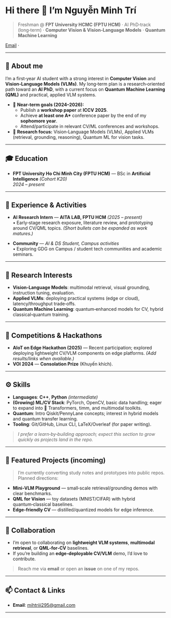# Hi there 👋 I’m **Nguyễn Minh Trí**

> Freshman @ **FPT University HCMC (FPTU HCM)** · AI PhD‑track (long‑term) · **Computer Vision & Vision‑Language Models** · **Quantum Machine Learning**

[Email](mailto:mihtriii295@gmail.com) · <!-- Add later: [Website](#) · [Google Scholar](#) · [ORCID](#) · [LinkedIn](#) · [X/Twitter](#) -->

---

## 🌟 About me
I’m a first‑year AI student with a strong interest in **Computer Vision** and **Vision‑Language Models (VLMs)**. My long‑term plan is a research‑oriented path toward an **AI PhD**, with a current focus on **Quantum Machine Learning (QML)** and practical, applied VLM systems.

- 🎯 **Near‑term goals (2024–2026):**
  - Publish a **workshop paper** at **ICCV 2025**.
  - Achieve **at least one A\*** conference paper by the end of my **sophomore year**.
  - Attend/participate in relevant CV/ML conferences and workshops.
- 🧭 **Research focus:** Vision‑Language Models (VLMs), Applied VLMs (retrieval, grounding, reasoning), Quantum ML for vision tasks.

---

## 🎓 Education
- **FPT University Ho Chi Minh City (FPTU HCM)** — BSc in **Artificial Intelligence** *(Cohort K20)*  
  *2024 – present*
  
<!-- Optionally add GPA / notable coursework here -->

---

## 💼 Experience & Activities
- **AI Research Intern** — **AITA LAB, FPTU HCM** *(2025 – present)*  
  • Early‑stage research exposure, literature review, and prototyping around CV/QML topics. *(Short bullets can be expanded as work matures.)*

- **Community** — *AI & DS Student, Campus activities*  
  • Exploring GDG on Campus / student tech communities and academic seminars.

---

## 🧪 Research Interests
- **Vision‑Language Models**: multimodal retrieval, visual grounding, instruction tuning, evaluation.
- **Applied VLMs**: deploying practical systems (edge or cloud), latency/throughput trade‑offs.
- **Quantum Machine Learning**: quantum‑enhanced models for CV, hybrid classical‑quantum training.

---

## 🏅 Competitions & Hackathons
- **AIoT on Edge Hackathon (2025)** — Recent participation; explored deploying lightweight CV/VLM components on edge platforms. *(Add results/links when available.)*
- **VOI 2024** — **Consolation Prize** (Khuyến khích).

---

## ⚙️ Skills
- **Languages**: **C++**, **Python** *(intermediate)*
- **(Growing) ML/CV Stack**: PyTorch, OpenCV, basic data handling; eager to expand into 🤗 Transformers, timm, and multimodal toolkits.
- **Quantum**: Intro Qiskit/PennyLane concepts; interest in hybrid models and quantum transfer learning.
- **Tooling**: Git/GitHub, Linux CLI, LaTeX/Overleaf (for paper writing).  

> *I prefer a learn‑by‑building approach; expect this section to grow quickly as projects land in the repo.*

---

## 📂 Featured Projects (incoming)
> I’m currently converting study notes and prototypes into public repos. Planned directions:
- **Mini‑VLM Playground** — small‑scale retrieval/grounding demos with clear benchmarks.
- **QML for Vision** — toy datasets (MNIST/CIFAR) with hybrid quantum‑classical baselines.
- **Edge‑friendly CV** — distilled/quantized models for edge inference.

---

## 🤝 Collaboration
- I’m open to collaborating on **lightweight VLM systems**, **multimodal retrieval**, or **QML‑for‑CV** baselines.  
- If you’re building an **edge‑deployable CV/VLM** demo, I’d love to contribute.

> Reach me via **email** or open an **issue** on one of my repos.

---

## 📫 Contact & Links
- **Email**: mihtriii295@gmail.com  
---

